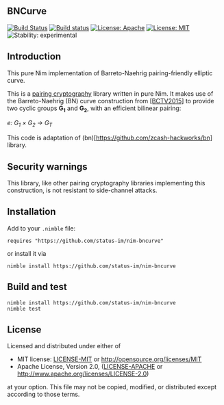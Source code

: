 ## BNCurve
[![Build Status](https://travis-ci.org/status-im/nim-bncurve.svg?branch=master)](https://travis-ci.org/status-im/nim-bncurve)
[![Build status](https://ci.appveyor.com/api/projects/status/hvv14l9v31mksam6/branch/master?svg=true)](https://ci.appveyor.com/project/nimbus/nim-bncurve/branch/master)
[![License: Apache](https://img.shields.io/badge/License-Apache%202.0-blue.svg)](https://opensource.org/licenses/Apache-2.0)
[![License: MIT](https://img.shields.io/badge/License-MIT-blue.svg)](https://opensource.org/licenses/MIT)
![Stability: experimental](https://img.shields.io/badge/stability-experimental-orange.svg)

## Introduction
This pure Nim implementation of Barreto-Naehrig pairing-friendly elliptic curve.

This is a [pairing cryptography](https://en.wikipedia.org/wiki/Pairing-based_cryptography) library written in pure Nim. It makes use of the Barreto-Naehrig (BN) curve construction from [[BCTV2015]](https://eprint.iacr.org/2013/879.pdf) to provide two cyclic groups **G<sub>1</sub>** and **G<sub>2</sub>**, with an efficient bilinear pairing:

*e: G<sub>1</sub> × G<sub>2</sub> → G<sub>T</sub>*

This code is adaptation of (bn)[https://github.com/zcash-hackworks/bn] library.

## Security warnings

This library, like other pairing cryptography libraries implementing this construction, is not resistant to side-channel attacks.

## Installation

Add to your `.nimble` file:
```
requires "https://github.com/status-im/nim-bncurve"
```

or install it via
```
nimble install https://github.com/status-im/nim-bncurve
```

## Build and test

```
nimble install https://github.com/status-im/nim-bncurve
nimble test
```

## License

Licensed and distributed under either of

* MIT license: [LICENSE-MIT](LICENSE-MIT) or http://opensource.org/licenses/MIT
* Apache License, Version 2.0, ([LICENSE-APACHE](LICENSE-APACHE) or http://www.apache.org/licenses/LICENSE-2.0)

at your option. This file may not be copied, modified, or distributed except according to those terms.
